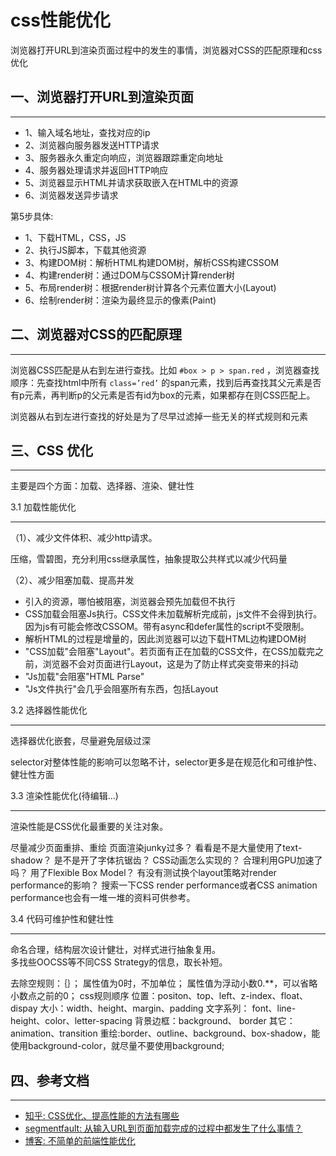 <!-- 2017/7/13  -->

# css性能优化

浏览器打开URL到渲染页面过程中的发生的事情，浏览器对CSS的匹配原理和css优化

## 一、浏览器打开URL到渲染页面

---

- 1、输入域名地址，查找对应的ip
- 2、浏览器向服务器发送HTTP请求
- 3、服务器永久重定向响应，浏览器跟踪重定向地址
- 4、服务器处理请求并返回HTTP响应
- 5、浏览器显示HTML并请求获取嵌入在HTML中的资源
- 6、浏览器发送异步请求

第5步具体:

- 1、下载HTML，CSS，JS
- 2、执行JS脚本，下载其他资源
- 3、构建DOM树：解析HTML构建DOM树，解析CSS构建CSSOM
- 4、构建render树：通过DOM与CSSOM计算render树
- 5、布局render树：根据render树计算各个元素位置大小(Layout)
- 6、绘制render树：渲染为最终显示的像素(Paint)

## 二、浏览器对CSS的匹配原理

---

浏览器CSS匹配是从右到左进行查找。比如 `#box > p > span.red` ，浏览器查找顺序：先查找html中所有 `class=’red’` 的span元素，找到后再查找其父元素是否有p元素，再判断p的父元素是否有id为box的元素，如果都存在则CSS匹配上。

浏览器从右到左进行查找的好处是为了尽早过滤掉一些无关的样式规则和元素

## 三、CSS 优化

---

主要是四个方面：加载、选择器、渲染、健壮性

3.1 加载性能优化

---

（1）、减少文件体积、减少http请求。

压缩，雪碧图，充分利用css继承属性，抽象提取公共样式以减少代码量

（2）、减少阻塞加载、提高并发

- 引入的资源，哪怕被阻塞，浏览器会预先加载但不执行
- CSS加载会阻塞Js执行。CSS文件未加载解析完成前，js文件不会得到执行。因为js有可能会修改CSSOM。带有async和defer属性的script不受限制。
- 解析HTML的过程是增量的，因此浏览器可以边下载HTML边构建DOM树
- "CSS加载"会阻塞"Layout"。若页面有正在加载的CSS文件，在CSS加载完之前，浏览器不会对页面进行Layout，这是为了防止样式突变带来的抖动
- "Js加载"会阻塞"HTML Parse"
- "Js文件执行"会几乎会阻塞所有东西，包括Layout

3.2 选择器性能优化

---

选择器优化嵌套，尽量避免层级过深

selector对整体性能的影响可以忽略不计，selector更多是在规范化和可维护性、健壮性方面

3.3 渲染性能优化(待编辑...)

---

渲染性能是CSS优化最重要的关注对象。

尽量减少页面重排、重绘
页面渲染junky过多？
看看是不是大量使用了text-shadow？
是不是开了字体抗锯齿？
CSS动画怎么实现的？
合理利用GPU加速了吗？
用了Flexible Box Model？
有没有测试换个layout策略对render performance的影响？
搜索一下CSS render performance或者CSS animation performance也会有一堆一堆的资料可供参考。

3.4 代码可维护性和健壮性

---

命名合理，结构层次设计健壮，对样式进行抽象复用。</br>
多找些OOCSS等不同CSS Strategy的信息，取长补短。

去除空规则：｛｝；
属性值为0时，不加单位；
属性值为浮动小数0.**，可以省略小数点之前的0；
css规则顺序
位置：positon、top、left、z-index、float、dispay
大小：width、height、margin、padding
文字系列： font、line-height、color、letter-spacing   背景边框：background、 border
其它：animation、transition
重绘:border、outline、background、box-shadow，能使用background-color，就尽量不要使用background;

## 四、参考文档

---

- [知乎: CSS优化、提高性能的方法有哪些](https://www.zhihu.com/question/19886806)
- [segmentfault: 从输入URL到页面加载完成的过程中都发生了什么事情？](https://segmentfault.com/q/1010000000489803)
- [博客: 不简单的前端性能优化](http://www.bijishequ.com/detail/379404?p=61)
